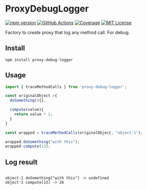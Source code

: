 # ProxyDebugLogger

[![npm version](https://img.shields.io/npm/v/proxy-debug-logger.svg)](https://www.npmjs.com/package/proxy-debug-logger)
[![GitHub Actions](https://img.shields.io/endpoint.svg?url=https%3A%2F%2Factions-badge.atrox.dev%2FDavid-Desmaisons%2FProxyDebugLogger%2Fbadge&label=build&logo=none)](https://actions-badge.atrox.dev/David-Desmaisons/ProxyDebugLogger/goto)
[![Coverage](https://codecov.io/gh/David-Desmaisons/ProxyDebugLogger/branch/master/graph/badge.svg)](https://codecov.io/gh/David-Desmaisons/ProxyDebugLogger)
[![MIT License](https://img.shields.io/github/license/David-Desmaisons/ProxyDebugLogger.svg)](https://github.com/David-Desmaisons/ProxyDebugLogger/blob/master/LICENSE)

Factory to create proxy that log any method call. For debug.

## Install
```
npm install proxy-debug-logger
```

## Usage

```javascript
import { traceMethodCalls } from 'proxy-debug-logger';

const originalObject ={
  doSomething(){},

  compute(value){
    return value * 2;
  }
}

const wrapped = traceMethodCalls(originalObject, "object-1");

wrapped.doSomething("with this");
wrapped.compute(13);
```

## Log result

```

object-1 doSomething["with this"] -> undefined
object-1 compute[13] -> 26

```